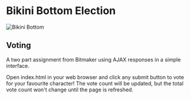 # Bikini Bottom Election
![Bikini Bottom](images/bikini-bottom.jpg)

## Voting
A two part assignment from Bitmaker using AJAX responses in a simple interface.

Open index.html in your web browser and click any submit button to vote for your favourite character!
The vote count will be updated, but the total vote count won't change until the page is refreshed.
